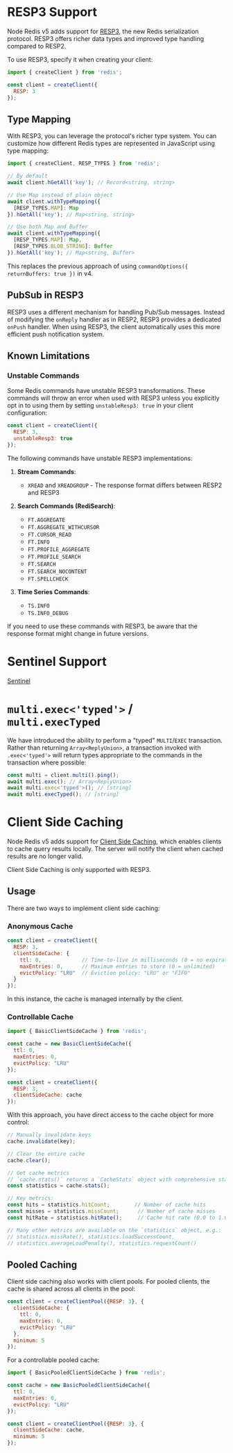 # RESP3 Support

Node Redis v5 adds support for [RESP3](https://github.com/redis/redis-specifications/blob/master/protocol/RESP3.md), the new Redis serialization protocol. RESP3 offers richer data types and improved type handling compared to RESP2.

To use RESP3, specify it when creating your client:

```javascript
import { createClient } from 'redis';

const client = createClient({
  RESP: 3
});
```

## Type Mapping

With RESP3, you can leverage the protocol's richer type system. You can customize how different Redis types are represented in JavaScript using type mapping:

```javascript
import { createClient, RESP_TYPES } from 'redis';

// By default
await client.hGetAll('key'); // Record<string, string>

// Use Map instead of plain object
await client.withTypeMapping({
  [RESP_TYPES.MAP]: Map
}).hGetAll('key'); // Map<string, string>

// Use both Map and Buffer
await client.withTypeMapping({
  [RESP_TYPES.MAP]: Map,
  [RESP_TYPES.BLOB_STRING]: Buffer
}).hGetAll('key'); // Map<string, Buffer>
```

This replaces the previous approach of using `commandOptions({ returnBuffers: true })` in v4.

## PubSub in RESP3

RESP3 uses a different mechanism for handling Pub/Sub messages. Instead of modifying the `onReply` handler as in RESP2, RESP3 provides a dedicated `onPush` handler. When using RESP3, the client automatically uses this more efficient push notification system.

## Known Limitations

### Unstable Commands

Some Redis commands have unstable RESP3 transformations. These commands will throw an error when used with RESP3 unless you explicitly opt in to using them by setting `unstableResp3: true` in your client configuration:

```javascript
const client = createClient({
  RESP: 3,
  unstableResp3: true
});
```

The following commands have unstable RESP3 implementations:

1. **Stream Commands**:
   - `XREAD` and `XREADGROUP` - The response format differs between RESP2 and RESP3

2. **Search Commands (RediSearch)**:
   - `FT.AGGREGATE`
   - `FT.AGGREGATE_WITHCURSOR`
   - `FT.CURSOR_READ`
   - `FT.INFO`
   - `FT.PROFILE_AGGREGATE`
   - `FT.PROFILE_SEARCH`
   - `FT.SEARCH`
   - `FT.SEARCH_NOCONTENT`
   - `FT.SPELLCHECK`

3. **Time Series Commands**:
   - `TS.INFO`
   - `TS.INFO_DEBUG`

If you need to use these commands with RESP3, be aware that the response format might change in future versions.

# Sentinel Support

[Sentinel](./sentinel.md)

# `multi.exec<'typed'>` / `multi.execTyped`

We have introduced the ability to perform a "typed" `MULTI`/`EXEC` transaction. Rather than returning `Array<ReplyUnion>`, a transaction invoked with `.exec<'typed'>` will return types appropriate to the commands in the transaction where possible:

```javascript
const multi = client.multi().ping();
await multi.exec(); // Array<ReplyUnion>
await multi.exec<'typed'>(); // [string]
await multi.execTyped(); // [string]
```

# Client Side Caching

Node Redis v5 adds support for [Client Side Caching](https://redis.io/docs/manual/client-side-caching/), which enables clients to cache query results locally. The server will notify the client when cached results are no longer valid.

Client Side Caching is only supported with RESP3.

## Usage

There are two ways to implement client side caching:

### Anonymous Cache

```javascript
const client = createClient({
  RESP: 3,
  clientSideCache: {
    ttl: 0,             // Time-to-live in milliseconds (0 = no expiration)
    maxEntries: 0,      // Maximum entries to store (0 = unlimited)
    evictPolicy: "LRU"  // Eviction policy: "LRU" or "FIFO"
  }
});
```

In this instance, the cache is managed internally by the client.

### Controllable Cache

```javascript
import { BasicClientSideCache } from 'redis';

const cache = new BasicClientSideCache({
  ttl: 0,
  maxEntries: 0,
  evictPolicy: "LRU"
});

const client = createClient({
  RESP: 3,
  clientSideCache: cache
});
```

With this approach, you have direct access to the cache object for more control:

```javascript
// Manually invalidate keys
cache.invalidate(key);

// Clear the entire cache
cache.clear();

// Get cache metrics
// `cache.stats()` returns a `CacheStats` object with comprehensive statistics.
const statistics = cache.stats();

// Key metrics:
const hits = statistics.hitCount;        // Number of cache hits
const misses = statistics.missCount;      // Number of cache misses
const hitRate = statistics.hitRate();     // Cache hit rate (0.0 to 1.0)

// Many other metrics are available on the `statistics` object, e.g.:
// statistics.missRate(), statistics.loadSuccessCount,
// statistics.averageLoadPenalty(), statistics.requestCount()
```

## Pooled Caching

Client side caching also works with client pools. For pooled clients, the cache is shared across all clients in the pool:

```javascript
const client = createClientPool({RESP: 3}, {
  clientSideCache: {
    ttl: 0,
    maxEntries: 0,
    evictPolicy: "LRU"
  },
  minimum: 5
});
```

For a controllable pooled cache:

```javascript
import { BasicPooledClientSideCache } from 'redis';

const cache = new BasicPooledClientSideCache({
  ttl: 0,
  maxEntries: 0,
  evictPolicy: "LRU"
});

const client = createClientPool({RESP: 3}, {
  clientSideCache: cache,
  minimum: 5
});
```
